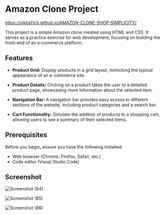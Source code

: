 # Amazon Clone Project

https://nikita11ch.github.io/AMAZON-CLONE-SHOP-SIMPLICITY/
<br>

This project is a simple Amazon clone created using HTML and CSS. It serves as a practice exercise for web development, focusing on building the front-end of an e-commerce platform.

## Features

- **Product Grid:** Display products in a grid layout, mimicking the typical appearance of an e-commerce site.

- **Product Details:** Clicking on a product takes the user to a detailed product page, showcasing more information about the selected item.

- **Navigation Bar:** A navigation bar provides easy access to different sections of the website, including product categories and a search bar.

- **Cart Functionality:** Simulate the addition of products to a shopping cart, allowing users to see a summary of their selected items.

## Prerequisites

Before you begin, ensure you have the following installed:

- Web browser (Chrome, Firefox, Safari, etc.)
- Code editor (Visual Studio Code)

## Screenshot

![Screenshot (84)](https://github.com/nikita11ch/AMAZON-CLONE-SHOP-SIMPLICITY/assets/115834443/587abc71-8bd8-42fd-86e0-6223c326208b)


![Screenshot (85)](https://github.com/nikita11ch/AMAZON-CLONE-SHOP-SIMPLICITY/assets/115834443/adf17967-43ed-422c-a8f4-679d0701e896)


![Screenshot (86)](https://github.com/nikita11ch/AMAZON-CLONE-SHOP-SIMPLICITY/assets/115834443/dae62770-3810-430a-b3ff-7d7d64e133c8)



